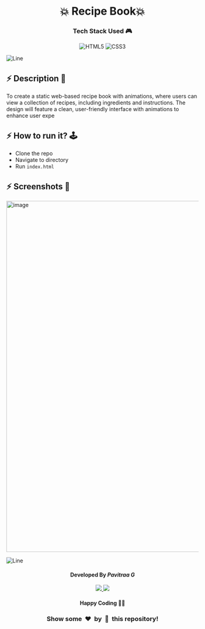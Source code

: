 <h1 align='center'><b>💥 Recipe Book💥</b></h1>

<!-- -------------------------------------------------------------------------------------------------------------- -->

<h3 align='center'>Tech Stack Used 🎮</h3>
<!-- enlist all the technologies used to create this project from them (Remove comment using 'ctrl+z' or 'command+z') -->

<div align='center'>

  ![HTML5](https://img.shields.io/badge/html5-%23E34F26.svg?style=for-the-badge&logo=html5&logoColor=white)
  ![CSS3](https://img.shields.io/badge/css3-%231572B6.svg?style=for-the-badge&logo=css3&logoColor=white)
</div>

![Line](https://github.com/Avdhesh-Varshney/WebMasterLog/assets/114330097/4b78510f-a941-45f8-a9d5-80ed0705e847)
<!-- -------------------------------------------------------------------------------------------------------------- -->

## :zap: Description 📃

<div>
  <!-- <p>Add Description of the project</p> -->
    <p>To create a static web-based recipe book with animations, where users can view a collection of recipes, including ingredients and instructions. The design will feature a clean, user-friendly interface with animations to enhance user expe</p>
</div>


<!-- -------------------------------------------------------------------------------------------------------------- -->

## :zap: How to run it? 🕹️

<!-- Add steps how to run this project -->

- Clone the repo
- Navigate to directory
- Run `index.html`

<!-- -------------------------------------------------------------------------------------------------------------- -->

## :zap: Screenshots 📸
<!-- add the screenshot of the project (Mandatory) -->


<img width="920" alt="image" src="https://github.com/user-attachments/assets/0cb55745-4bda-49f1-99b3-3f00875097a6">

![Line](https://github.com/Avdhesh-Varshney/WebMasterLog/assets/114330097/4b78510f-a941-45f8-a9d5-80ed0705e847)

<!-- -------------------------------------------------------------------------------------------------------------- -->
<h4 align='center'>Developed By <b><i>Pavitraa G</i></b></h4>
<p align='center'>
  <a href='https://www.linkedin.com/in/pavitraa-g/'>
    <img src='https://img.shields.io/badge/linkedin-%230077B5.svg?style=for-the-badge&logo=linkedin&logoColor=white' />
  </a>
  <a href='https://github.com/pavitraag'>
    <img src='https://img.shields.io/badge/github-%23121011.svg?style=for-the-badge&logo=github&logoColor=white' />
  </a>
</p>

<h4 align='center'>Happy Coding 🧑‍💻</h4>

<h3 align="center">Show some &nbsp;❤️&nbsp; by &nbsp;🌟&nbsp; this repository!</h3>
